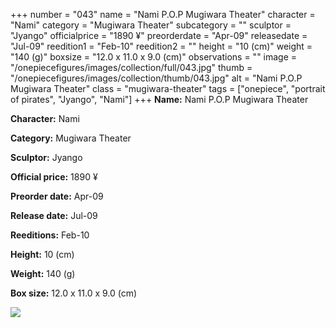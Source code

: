 +++
number = "043"
name = "Nami P.O.P Mugiwara Theater"
character = "Nami"
category = "Mugiwara Theater"
subcategory = ""
sculptor = "Jyango"
officialprice = "1890 ¥"
preorderdate = "Apr-09"
releasedate = "Jul-09"
reedition1 = "Feb-10"
reedition2 = ""
height = "10 (cm)"
weight = "140 (g)"
boxsize = "12.0 x 11.0 x 9.0 (cm)"
observations = ""
image = "/onepiecefigures/images/collection/full/043.jpg"
thumb = "/onepiecefigures/images/collection/thumb/043.jpg"
alt = "Nami P.O.P Mugiwara Theater"
class = "mugiwara-theater"
tags = ["onepiece", "portrait of pirates", "Jyango", "Nami"]
+++
**Name:** Nami P.O.P Mugiwara Theater

**Character:** Nami

**Category:** Mugiwara Theater 

**Sculptor:** Jyango

**Official price:** 1890 ¥

**Preorder date:** Apr-09

**Release date:** Jul-09

**Reeditions:** Feb-10

**Height:** 10 (cm)

**Weight:** 140 (g)

**Box size:** 12.0 x 11.0 x 9.0 (cm)

<img src="/onepiecefigures/images/collection/thumb/043.jpg">